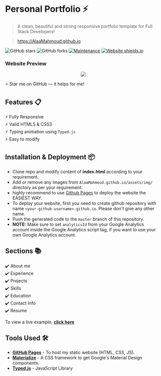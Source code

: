 # Personal Portfolio ⚡️ 
> A clean, beautiful and strong responsive portfolio template for Full Stack Developers!

> https://AlaaMahmoud.github.io

![GitHub stars](https://img.shields.io/github/stars/AlaaMahmoud/AlaaMahmoud.github.io) 
![GitHub forks](https://img.shields.io/github/forks/varadbhogayata/AlaaMahmoud.github.io)
[![Maintenance](https://img.shields.io/badge/maintained-yes-green.svg)](https://github.com/AlaaMahmoud112003/AlaaMahmoud.github.io/commits/master)
[![Website shields.io](https://img.shields.io/badge/website-up-yellow)](http://AlaaMahmoud.github.io/)

### Website Preview
<p align="center"> 
  <kbd>
    <a href="https://AlaaMahmoud.github.io" target="_blank"><img src="examples/preview.gif">
  </a>
  </kbd>
</p>

:star: Star me on GitHub — it helps for me!

## Features 📋
⚡️ Fully Responsive\
⚡️ Valid HTML5 & CSS3\
⚡️ Typing animation using `Typed.js`\
⚡️ Easy to modify

## Installation & Deployment 📦
- Clone repo and modify content of <b>index.html</b> according to your requirement.
- Add or remove any images from `AlaaMahmoud.github.io/assets/img/` directory as per your requirement.
- highly recommend to use [Github Pages](https://create-react-app.dev/docs/deployment/#github-pages) to deploy the website the EASIEST WAY.
- To deploy your website, first you need to create github repository with name `<your-github-username>.github.io`. Please don't give any other name.
- Push the generated code to the `master` branch of this repository.
- <b>NOTE:</b> Make sure to set `analyticsId` from your Google Analytics account inside the Google Analytics script tag, if you want to use your own Google Analytics account.

## Sections 📚
✔️ About me\
✔️ Experience\
✔️ Projects \
✔️ Skills \
✔️ Education\
✔️ Contact Info\
✔️ Resume

To view a live example, **[click here](https://AlaaMahmoud.github.io/)**

## Tools Used 🛠️
* [<b>GitHub Pages</b>](https://create-react-app.dev/docs/deployment/#github-pages) - To host my static website (HTML, CSS, JS).
* [<b>Materialize</b>](https://materializecss.com/) - A CSS framework to get Google's Material Design components.
* [<b>Typed.js</b>](https://mattboldt.com/demos/typed-js/) - JavaScript Library

